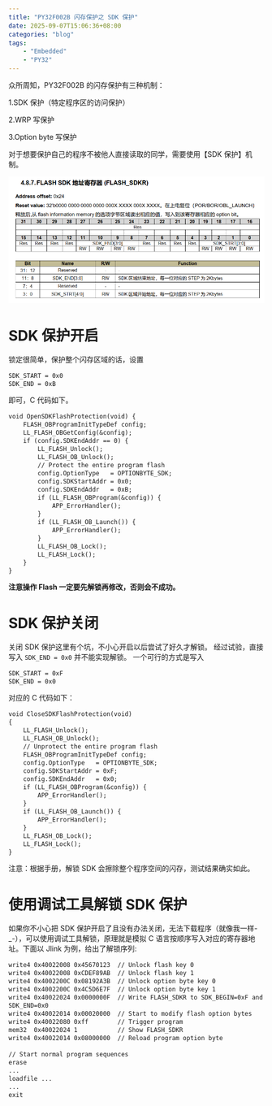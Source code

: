```yaml
---
title: "PY32F002B 闪存保护之 SDK 保护"
date: 2025-09-07T15:06:36+08:00
categories: "blog"
tags:
    - "Embedded"
    - "PY32"
---
```


众所周知，PY32F002B 的闪存保护有三种机制：

1.SDK 保护（特定程序区的访问保护）

2.WRP 写保护

3.Option byte 写保护

对于想要保护自己的程序不被他人直接读取的同学，需要使用【SDK 保护】机制。

<!--more-->

![FLASH_SDKR.png](./FLASH_SDKR.png)

# SDK 保护开启
锁定很简单，保护整个闪存区域的话，设置
```
SDK_START = 0x0
SDK_END = 0xB
```
即可，C 代码如下。
```
void OpenSDKFlashProtection(void) {
    FLASH_OBProgramInitTypeDef config;
    LL_FLASH_OBGetConfig(&config);
    if (config.SDKEndAddr == 0) {
        LL_FLASH_Unlock();
        LL_FLASH_OB_Unlock();
        // Protect the entire program flash
        config.OptionType   = OPTIONBYTE_SDK;
        config.SDKStartAddr = 0x0;
        config.SDKEndAddr   = 0xB;
        if (LL_FLASH_OBProgram(&config)) {
            APP_ErrorHandler();
        }
        if (LL_FLASH_OB_Launch()) {
            APP_ErrorHandler();
        }
        LL_FLASH_OB_Lock();
        LL_FLASH_Lock();
    }
}
```
**注意操作 Flash 一定要先解锁再修改，否则会不成功。**

# SDK 保护关闭

关闭 SDK 保护这里有个坑，不小心开启以后尝试了好久才解锁。
经过试验，直接写入 ```SDK_END = 0x0``` 并不能实现解锁。
一个可行的方式是写入
```
SDK_START = 0xF
SDK_END = 0x0
```

对应的 C 代码如下：

```
void CloseSDKFlashProtection(void)
{
    LL_FLASH_Unlock();
    LL_FLASH_OB_Unlock();
    // Unprotect the entire program flash
    FLASH_OBProgramInitTypeDef config;
    config.OptionType   = OPTIONBYTE_SDK;
    config.SDKStartAddr = 0xF;
    config.SDKEndAddr   = 0x0;
    if (LL_FLASH_OBProgram(&config)) {
        APP_ErrorHandler();
    }
    if (LL_FLASH_OB_Launch()) {
        APP_ErrorHandler();
    }
    LL_FLASH_OB_Lock();
    LL_FLASH_Lock();
}
```

注意：根据手册，解锁 SDK 会擦除整个程序空间的闪存，测试结果确实如此。

# 使用调试工具解锁 SDK 保护

如果你不小心把 SDK 保护开启了且没有办法关闭，无法下载程序（就像我一样-_-），可以使用调试工具解锁，原理就是模拟 C 语言按顺序写入对应的寄存器地址。下面以 Jlink 为例，给出了解锁序列:

```
write4 0x40022008 0x45670123  // Unlock flash key 0
write4 0x40022008 0xCDEF89AB  // Unlock flash key 1
write4 0x4002200C 0x08192A3B  // Unlock option byte key 0
write4 0x4002200C 0x4C5D6E7F  // Unlock option byte key 1
write4 0x40022024 0x0000000F  // Write FLASH_SDKR to SDK_BEGIN=0xF and SDK_END=0x0
write4 0x40022014 0x00020000  // Start to modify flash option bytes
write4 0x40022080 0xff        // Trigger program
mem32  0x40022024 1           // Show FLASH_SDKR
write4 0x40022014 0x08000000  // Reload program option byte

// Start normal program sequences
erase
...
loadfile ...
...
exit
```